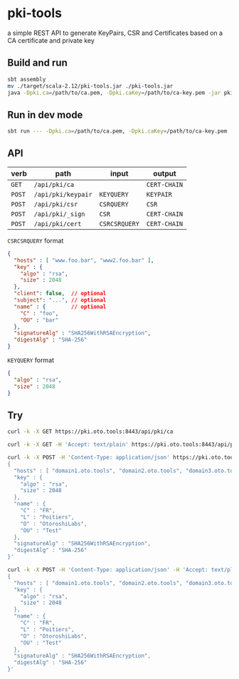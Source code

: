 # pki-tools

a simple REST API to generate KeyPairs, CSR and Certificates based on a CA certificate and private key

## Build and run

```sh
sbt assembly
mv ./target/scala-2.12/pki-tools.jar ./pki-tools.jar
java -Dpki.ca=/path/to/ca.pem, -Dpki.caKey=/path/to/ca-key.pem -jar pki-tools.jar
```

## Run in dev mode

```sh
sbt run --- -Dpki.ca=/path/to/ca.pem, -Dpki.caKey=/path/to/ca-key.pem
```

## API

| verb   | path               | input         | output       |
|--------|--------------------|---------------|--------------|
| `GET`  | `/api/pki/ca`      |               | `CERT-CHAIN` |
| `POST` | `/api/pki/keypair` | `KEYQUERY`    | `KEYPAIR`    |
| `POST` | `/api/pki/csr`     | `CSRQUERY`    | `CSR`        |
| `POST` | `/api/pki/_sign`   | `CSR`         | `CERT-CHAIN` |
| `POST` | `/api/pki/cert`    | `CSRCSRQUERY` | `CERT-CHAIN` |

`CSRCSRQUERY` format

```json
{
  "hosts" : [ "www.foo.bar", "www2.foo.bar" ],
  "key" : {
    "algo" : "rsa",
    "size" : 2048
  },
  "client": false,  // optional
  "subject": "...", // optional
  "name" : {        // optional
    "C" : "foo",
    "OU" : "bar"
  },
  "signatureAlg" : "SHA256WithRSAEncryption",
  "digestAlg" : "SHA-256"
}
```

`KEYQUERY` format

```json
{
  "algo" : "rsa",
  "size" : 2048
}
```

## Try

```sh
curl -k -X GET https://pki.oto.tools:8443/api/pki/ca

curl -k -X GET -H 'Accept: text/plain' https://pki.oto.tools:8443/api/pki/ca

curl -k -X POST -H 'Content-Type: application/json' https://pki.oto.tools:8443/api/pki/cert -d '
{
  "hosts" : [ "domain1.oto.tools", "domain2.oto.tools", "domain3.oto.tools" ],
  "key" : {
    "algo" : "rsa",
    "size" : 2048
  },
  "name" : {
    "C" : "FR",
    "L" : "Poitiers",
    "O" : "OtoroshiLabs",
    "OU" : "Test"
  },
  "signatureAlg" : "SHA256WithRSAEncryption",
  "digestAlg" : "SHA-256"
}'

curl -k -X POST -H 'Content-Type: application/json' -H 'Accept: text/plain' https://pki.oto.tools:8443/api/pki/cert -d '
{
  "hosts" : [ "domain1.oto.tools", "domain2.oto.tools", "domain3.oto.tools" ],
  "key" : {
    "algo" : "rsa",
    "size" : 2048
  },
  "name" : {
    "C" : "FR",
    "L" : "Poitiers",
    "O" : "OtoroshiLabs",
    "OU" : "Test"
  },
  "signatureAlg" : "SHA256WithRSAEncryption",
  "digestAlg" : "SHA-256"
}'
```